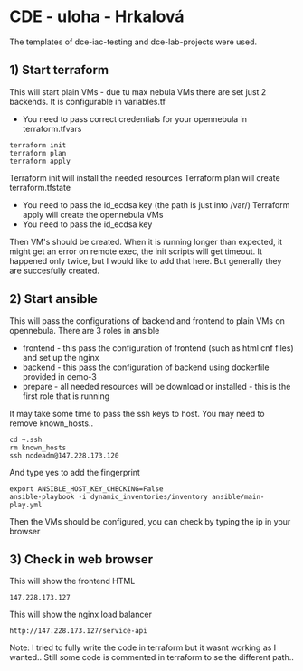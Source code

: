 # CDE - uloha - Hrkalová

The templates of dce-iac-testing and dce-lab-projects were used.

## 1) Start terraform 
This will start plain VMs - due tu max nebula VMs there are set just  2 backends. It is configurable in variables.tf

 - You need to pass correct credentials for your opennebula in terraform.tfvars

```
terraform init
terraform plan
terraform apply
```
Terraform init will install the needed resources
Terraform plan will create terraform.tfstate
 - You need to pass the id_ecdsa key (the path is just into /var/)
Terraform apply will create the opennebula VMs
 - You need to pass the id_ecdsa key

Then VM's should be created. When it is running longer than expected, it might get an error on remote exec, the init scripts will get timeout. It happened only twice, but I would like to add that here. But generally they are succesfully created.


## 2) Start ansible
This will pass the configurations of backend and frontend to plain VMs on opennebula. 
There are 3 roles in ansible
  - frontend - this pass the configuration of frontend (such as html cnf files) and set up the nginx
  - backend - this pass the configuration of backend using dockerfile provided in demo-3
  - prepare - all needed resources will be download or installed - this is the first role that is running

It may take some time to pass the ssh keys to host. You may need to remove known_hosts..
```
cd ~.ssh
rm known_hosts
ssh nodeadm@147.228.173.120
```
And type yes to add the fingerprint

```
export ANSIBLE_HOST_KEY_CHECKING=False
ansible-playbook -i dynamic_inventories/inventory ansible/main-play.yml 
```

Then the VMs should be configured, you can check by typing the ip in your browser

## 3) Check in web browser 
This will show the frontend HTML
```
147.228.173.127
```
This will show the nginx load balancer
```
http://147.228.173.127/service-api
```

Note: I tried to fully write the code in terraform but it wasnt working as I wanted.. Still some code is commented in terraform to se the different path..

